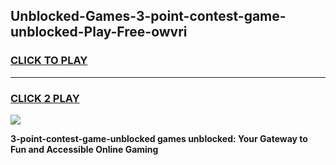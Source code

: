 
## Unblocked-Games-3-point-contest-game-unblocked-Play-Free-owvri
<h3>
<a href="https://premium76.site?title=3-point-contest-game-unblocked&ref=19M">CLICK TO PLAY</a></h3>
<hr>

<h3>
<a href="https://premium76.site?title=3-point-contest-game-unblocked&ref=19M">CLICK 2 PLAY</a>
  
</h3>

<a href="https://premium76.site?title=3-point-contest-game-unblocked&ref=19M"><img src="https://clearcache.store/games.png"></a>


**3-point-contest-game-unblocked games unblocked: Your Gateway to Fun and Accessible Online Gaming**
